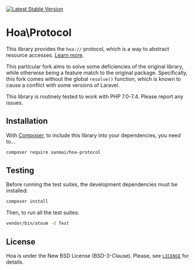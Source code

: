 [![Latest Stable Version](https://poser.pugx.org/sanmai/hoa-protocol/v/stable)](https://packagist.org/packages/sanmai/hoa-protocol)

# Hoa\Protocol

This library provides the `hoa://` protocol, which is a way to abstract resource accesses. [Learn more](https://central.hoa-project.net/Documentation/Library/Protocol).

This particular fork aims to solve some deficiencies of the original library, while otherwise being a feature match to the original package. Specifically, this fork comes without the global `resolve()` function, which is known to cause a conflict with some versions of Laravel.

This library is routinely tested to work with PHP 7.0-7.4. Please report any issues.

## Installation

With [Composer](https://getcomposer.org/), to include this library into
your dependencies, you need to...

```sh
composer require sanmai/hoa-protocol
```

## Testing

Before running the test suites, the development dependencies must be installed:

```sh
composer install
```

Then, to run all the test suites:

```sh
vendor/bin/atoum -d Test
```

## License

Hoa is under the New BSD License (BSD-3-Clause). Please, see
[`LICENSE`](https://hoa-project.net/LICENSE) for details.
